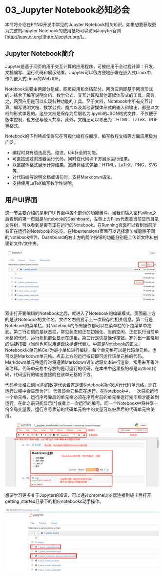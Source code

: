 # 03\_Jupyter Notebook必知必会

本节将介绍在PYNQ开发中常见的Jupyter Notebook相关知识。如果想要获取更为完整的Jupyter Notebook的使用技巧可以访问Jupyter官网[http://jupyter.org/](http://jupyter.org/)。

## Jupyter Notebook简介

Jupyter是基于网页的用于交互计算的应用程序，可被应用于全过程计算：开发、文档编写、运行代码和展示结果。Jupyter可以很方便地部署在嵌入式Linux中，作为嵌入式Linux的Web IDE。

Notebook主要由两部分组成，网页应用和文档部分。网页应用即基于网页形式的、结合了编写说明文档、数学公式、交互计算和其他富媒体形式的工具。简言之，网页应用是可以实现各种功能的工具。至于文档，Notebook中所有交互计算、编写说明文档、数学公式、图片以及其他富媒体形式的输入和输出，都是以文档的形式体现的。这些文档是保存为后缀名为.ipynb的JSON格式文件，不仅便于版本控制，也方便与他人共享。此外，文档还可以导出为：HTML、LaTeX、PDF等格式。

Notebook的下列特点使得它在可视化编程与展示、编写教程文档等方面应用极为广泛。

* 编程时具有语法高亮、缩进、tab补全的功能。
* 可直接通过浏览器运行代码，同时在代码块下方展示运行结果。
* 以富媒体格式展示计算结果。富媒体格式包括：HTML，LaTeX，PNG，SVG等。
* 对代码编写说明文档或语句时，支持Markdown语法。
* 支持使用LaTeX编写数学性说明。

## 用户UI界面

这一节主要介绍的是用户UI界面中各个部分的功能组件。当我们输入密码xilinx之后看到的第一页就是Notebook的Dashboard，左侧上方Files代表着当前显示目录文件树，可以看到是否有正在运行的Notebook。在Running页面可以看到当前所有正在运行的Notebook的总览。在Nbextensions页面可以选择添加或删除不同的Notebook插件。Dashboard的右上方的两个按钮的功能分别是上传新文件和创建新文件/文件夹。

![](../.gitbook/assets/jupyter_ui.png)

双击打开要编辑的Notebook之后，就进入了Notebook的编辑模式。页面最上方的是该Notebook的文件名，文件名右侧显示上一次保存的相关信息。第二行是Notebook的菜单栏，对Notebook的所有操作都可以在菜单栏的下拉菜单中找到。第二行右侧的是状态栏，常见状态如正在初始化、当前空闲、正在执行当前单元格的代码、运行死机都会显示在这里。第三行是快捷操作按钮，罗列出一些常用的快捷按钮（当然也可以用键盘快捷键代替）。中部是Notebook的正文，Notebook以单元格Cell为最小单位进行编排，每个单元格可以是代码单元格，也可以是Markdown单元格。点击上方的运行按钮即可运行该单元格的代码。Markdown单元格运行时将遵循Markdown语法对源文本进行渲染，常用来写备注和注释。代码单元格中存放的是可运行的代码，在本书中这里指的都是python代码，代码运行的输出直接附在该单元格的下方。

代码单元格左侧\[n\]内的数字代表着这是该Notebook第n次运行代码单元格，而在运行过程中会显示为\[\*\]，代表该单元格正在运行。在Notebook中，一次只能运行一个单元格，运行序号靠后的单元格必须在序号考前的单元格运行完毕后才能轮到运行，在此之前只能显示\[\*\]或者上一次运行的编号。同一个Notebook中将共享一份全局变量表，运行序号靠前的代码单元格中的变量可以被靠后的代码单元格使用。

![](../.gitbook/assets/juputermenu.png)

想要学习更多关于Jupyter的知识，可以通过chrome浏览器连接到板卡后打开getting\_started目录下的相应notebooks动手操作。

![](../.gitbook/assets/jupyter_env.PNG)

